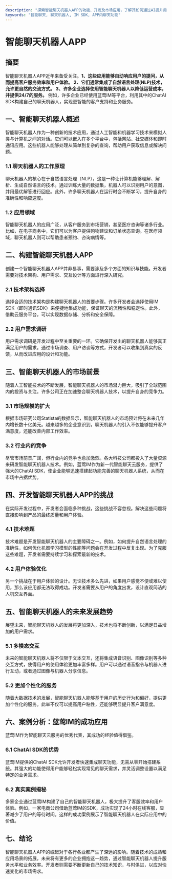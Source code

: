 ```yaml
---
description: "探索智能聊天机器人APP的功能、开发及市场应用，了解其如何通过AI提升用户体验。"
keywords: "智能聊天, 聊天机器人, IM SDK, APP内聊天功能"
---
```

# 智能聊天机器人APP 

## 摘要

智能聊天机器人APP近年来备受关注。**1、这些应用能够自动响应用户的提问，从而提高客户服务效率和用户体验。 2、它们通常集成了自然语言处理(NLP)技术，允许更自然的交流方式。 3、许多企业选择使用智能聊天机器人以降低运营成本，并提供24/7的服务。** 例如，许多企业已经使用蓝莺IM等平台，利用其中的ChatAI SDK构建自己的聊天机器人，实现更智能的客户支持和业务服务。

## 一、智能聊天机器人概述

智能聊天机器人作为一种创新的技术应用，通过人工智能和机器学习技术来模拟人类与计算机之间的对话。它们可以嵌入在多个平台中，包括网站、社交媒体和即时通讯应用。这些机器人能够处理从简单到复杂的查询，帮助用户获取信息或解决问题。

### 1.1 聊天机器人的工作原理

聊天机器人的核心在于自然语言处理（NLP），这是一种让计算机能够理解、解析、生成自然语言的技术。通过训练大量的数据集，机器人可以识别用户的意图，并用最优解答进行回应。此外，许多聊天机器人在运行时会不断学习，提升自身的准确性和响应速度。

### 1.2 应用领域

智能聊天机器人的应用广泛，从客户服务到市场营销，甚至医疗咨询等诸多行业。比如，在电子商务中，它们可以为客户提供购物建议和订单状态查询。在医疗领域，聊天机器人则可以帮助患者预约、咨询病情等。

## 二、构建智能聊天机器人APP

创建一个智能聊天机器人APP并非易事，需要涉及多个方面的知识与技能。开发者需要对技术架构、用户需求、交互设计等方面进行深入研究。

### 2.1 技术架构选择

选择合适的技术架构是构建聊天机器人的首要步骤。许多开发者会选择使用IM SDK（即时通讯SDK）来便捷地集成功能，保证聊天的流畅性和稳定性。此外，借助云服务平台，可以实现数据存储、分析和安全保障。

### 2.2 用户需求调研

用户需求调研是开发过程中至关重要的一环。它确保开发出的聊天机器人能够真正满足用户的需求。通过市场调查、用户访谈等方式，开发者可以收集到真实的反馈，从而改进应用的设计和功能。

## 三、智能聊天机器人的市场前景

随着人工智能技术的不断发展，智能聊天机器人的市场潜力巨大，吸引了全球范围内的投资与关注。许多公司正在加速整合聊天机器人技术，以提升自身的竞争力。

### 3.1 市场规模的扩大

根据市场研究公司Statista的数据显示，智能聊天机器人的市场预计将在未来几年内增长数十亿美元。越来越多的企业意识到，聊天机器人的引入不仅能够提升客户满意度，还能改善内部工作效率。

### 3.2 行业内的竞争

尽管市场前景广阔，但行业内的竞争也愈加激烈。各大科技公司都投入了大量资源来研发智能聊天机器人技术。例如，蓝莺IM作为新一代智能聊天云服务，提供了强大的ChatAI SDK，使企业能够迅速搭建起功能完善的聊天机器人系统，从而在市场中占据优势。

## 四、开发智能聊天机器人APP的挑战

在实际开发过程中，开发者会面临多种挑战，这些挑战不容忽视。解决这些问题将直接影响到产品的最终质量和用户体验。

### 4.1 技术难题 

技术难题是开发智能聊天机器人的主要障碍之一。例如，如何提升自然语言处理的准确性，如何优化机器学习模型的性能等问题会在开发过程中反复出现。为了克服这些难题，开发者需要持续学习和探索最新的技术。

### 4.2 用户体验优化

另一个挑战在于用户体验的设计。无论技术多么先进，如果用户感觉不便或难以使用，那么该应用都无法取得成功。开发者需要从用户的角度出发，设计直观简洁的人机交互界面。

## 五、智能聊天机器人的未来发展趋势

展望未来，智能聊天机器人的发展将更加深入，技术也将不断创新，以满足日益增加的用户需求。

### 5.1 多模态交互

未来的智能聊天机器人将不仅限于文本交互，还将集成语音识别、图像识别等多种交互方式，使得用户的使用体验更加丰富多样。用户可以通过语音指令与机器人进行互动，或者通过图像与机器人分享信息。

### 5.2 更加个性化的服务

随着大数据技术的发展，智能聊天机器人能够基于用户的历史行为和偏好，提供更加个性化的服务。此举不仅可以提高用户粘性，还能够明显提升客户满意度。

## 六、案例分析：蓝莺IM的成功应用

蓝莺IM作为智能聊天云服务的优秀代表，其成功的经验值得借鉴。

### 6.1 ChatAI SDK的优势

蓝莺IM提供的ChatAI SDK允许开发者快速集成聊天功能，无需从零开始搭建系统。其强大的功能使得用户能够轻松实现常见的聊天需求，并灵活调整设置以满足特定的业务需求。

### 6.2 真实案例揭秘

多家企业通过蓝莺IM构建了自己的智能聊天机器人，极大提升了客服效率和用户体验。例如，一家电商公司借助蓝莺IM的SDK，成功实现了24小时在线客服，显著减少了用户的等待时间。这样的成功案例展示了智能聊天机器人在实际应用中的价值。

## 七、结论

智能聊天机器人APP的崛起对于各行各业都产生了深远的影响。随着技术的成熟和应用场景的拓展，未来将有更多的企业拥抱这一趋势，通过智能聊天机器人提升服务水平和业务效率。开发者则需要不断更新自己的技术知识，与时俱进，以应对快速变化的市场需求。
